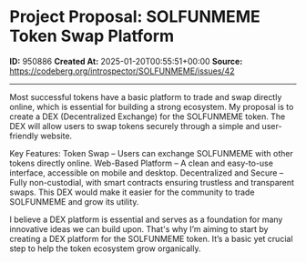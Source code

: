 # Project Proposal: SOLFUNMEME Token Swap Platform

**ID:** 950886
**Created At:** 2025-01-20T00:55:51+00:00
**Source:** https://codeberg.org/introspector/SOLFUNMEME/issues/42

---

Most successful tokens have a basic platform to trade and swap directly online, which is essential for building a strong ecosystem. My proposal is to create a DEX (Decentralized Exchange) for the SOLFUNMEME token. The DEX will allow users to swap tokens securely through a simple and user-friendly website.

Key Features:
Token Swap – Users can exchange SOLFUNMEME with other tokens directly online.
Web-Based Platform – A clean and easy-to-use interface, accessible on mobile and desktop.
Decentralized and Secure – Fully non-custodial, with smart contracts ensuring trustless and transparent swaps.
This DEX would make it easier for the community to trade SOLFUNMEME and grow its utility. 

I believe a DEX platform is essential and serves as a foundation for many innovative ideas we can build upon. That's why I’m aiming to start by creating a DEX platform for the SOLFUNMEME token. It’s a basic yet crucial step to help the token ecosystem grow organically.